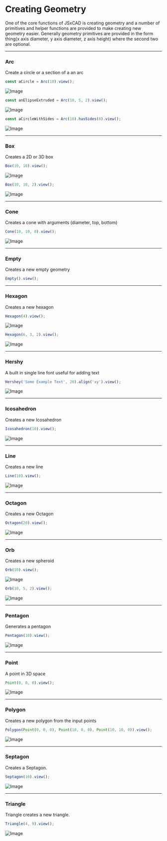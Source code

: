 # Creating Geometry
One of the core functions of JSxCAD is creating geometry and a number of primitives and helper functions are provided to make creating new geometry easier. Generally geometry primitives are provided in the form thing(x axis diameter, y axis diameter, z axis height) where the second two are optional.

---
### Arc
Create a circle or a section of a an arc

```JavaScript
const aCircle = Arc(10).view();
```

![Image](creating_geometry.md.0.png)

```JavaScript
const anElipseExtruded = Arc(10, 5, 2).view();
```

![Image](creating_geometry.md.1.png)

```JavaScript
const aCircleWithSides = Arc(10).hasSides(8).view();
```

![Image](creating_geometry.md.2.png)

---
### Box
Creates a 2D or 3D box

```JavaScript
Box(10, 10).view();
```

![Image](creating_geometry.md.3.png)

```JavaScript
Box(10, 10, 2).view();
```

![Image](creating_geometry.md.4.png)

---
### Cone
Creates a cone with arguments (diameter, top, bottom)

```JavaScript
Cone(10, 10, 0).view();
```

![Image](creating_geometry.md.5.png)

---
### Empty
Creates a new empty geometry

```JavaScript
Empty().view();
```

---
### Hexagon
Creates a new hexagon

```JavaScript
Hexagon(4).view();
```

![Image](creating_geometry.md.6.png)

```JavaScript
Hexagon(6, 3, 2).view();
```

![Image](creating_geometry.md.7.png)

---
### Hershy
A built in single line font useful for adding text

```JavaScript
Hershey('Some Example Text', 20).align('xy').view();
```

![Image](creating_geometry.md.8.png)

---
### Icosahedron
Creates a new Icosahedron

```JavaScript
Icosahedron(10).view();
```

![Image](creating_geometry.md.9.png)

---
### Line
Creates a new line

```JavaScript
Line(10).view();
```

![Image](creating_geometry.md.10.png)

---
### Octagon
Creates a new Octagon

```JavaScript
Octagon(20).view();
```

![Image](creating_geometry.md.11.png)

---
### Orb
Creates a new spheroid

```JavaScript
Orb(10).view();
```

![Image](creating_geometry.md.12.png)

```JavaScript
Orb(10, 5, 2).view();
```

![Image](creating_geometry.md.13.png)

---
### Pentagon
Generates a pentagon

```JavaScript
Pentagon(10).view();
```

![Image](creating_geometry.md.14.png)

---
### Point
A point in 3D space

```JavaScript
Point(0, 0, 0).view();
```

![Image](creating_geometry.md.15.png)

---
### Polygon
Creates a new polygon from the input points

```JavaScript
Polygon(Point(0, 0, 0), Point(10, 0, 0), Point(10, 10, 0)).view();
```

![Image](creating_geometry.md.16.png)

---
### Septagon
Creates a Septagon.

```JavaScript
Septagon(10).view();
```

![Image](creating_geometry.md.17.png)

---
### Triangle
Triangle creates a new triangle.

```JavaScript
Triangle(4, 9).view();
```

![Image](creating_geometry.md.18.png)
